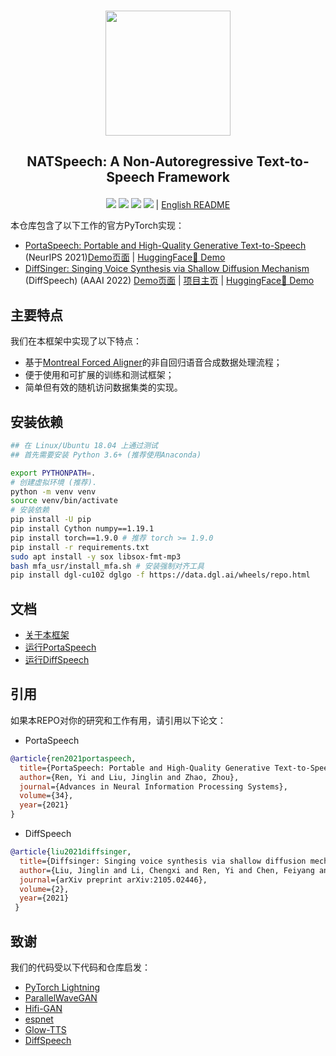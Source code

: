 <p align="center">
    <br>
    <img src="assets/logo.png" width="200"/>
    <br>
</p>

<h2 align="center">
<p> NATSpeech: A Non-Autoregressive Text-to-Speech Framework</p>
</h2>

<div align="center">

[![](https://img.shields.io/github/stars/NATSpeech/NATSpeech)](https://github.com/NATSpeech/NATSpeech)
[![](https://img.shields.io/github/forks/NATSpeech/NATSpeech)](https://github.com/NATSpeech/NATSpeech)
[![](https://img.shields.io/github/license/NATSpeech/NATSpeech)](https://github.com/NATSpeech/NATSpeech/blob/main/LICENSE)
[![](https://img.shields.io/github/downloads/NATSpeech/NATSpeech/total?label=pretrained+model+downloads)](https://github.com/NATSpeech/NATSpeech/releases/tag/pretrained_models) | [English README](./README.md)

</div>

本仓库包含了以下工作的官方PyTorch实现：

- [PortaSpeech: Portable and High-Quality Generative Text-to-Speech](https://proceedings.neurips.cc/paper/2021/file/748d6b6ed8e13f857ceaa6cfbdca14b8-Paper.pdf) (NeurIPS 2021)[Demo页面](https://portaspeech.github.io/) | [HuggingFace🤗 Demo](https://huggingface.co/spaces/NATSpeech/PortaSpeech)
- [DiffSinger: Singing Voice Synthesis via Shallow Diffusion Mechanism](https://arxiv.org/abs/2105.02446) (DiffSpeech) (AAAI 2022)
  [Demo页面](https://diffsinger.github.io/) | [项目主页](https://github.com/MoonInTheRiver/DiffSinger) | [HuggingFace🤗 Demo](https://huggingface.co/spaces/NATSpeech/DiffSpeech)

## 主要特点

我们在本框架中实现了以下特点：

- 基于[Montreal Forced Aligner](https://github.com/MontrealCorpusTools/Montreal-Forced-Aligner)的非自回归语音合成数据处理流程；
- 便于使用和可扩展的训练和测试框架；
- 简单但有效的随机访问数据集类的实现。

## 安装依赖

```bash
## 在 Linux/Ubuntu 18.04 上通过测试 
## 首先需要安装 Python 3.6+ (推荐使用Anaconda)

export PYTHONPATH=.
# 创建虚拟环境 (推荐).
python -m venv venv
source venv/bin/activate
# 安装依赖
pip install -U pip
pip install Cython numpy==1.19.1
pip install torch==1.9.0 # 推荐 torch >= 1.9.0
pip install -r requirements.txt
sudo apt install -y sox libsox-fmt-mp3
bash mfa_usr/install_mfa.sh # 安装强制对齐工具
pip install dgl-cu102 dglgo -f https://data.dgl.ai/wheels/repo.html
```

## 文档

- [关于本框架](./docs/zh/framework.md)
- [运行PortaSpeech](./docs/portaspeech.md)
- [运行DiffSpeech](./docs/diffspeech.md)

## 引用

如果本REPO对你的研究和工作有用，请引用以下论文：

- PortaSpeech

```bib
@article{ren2021portaspeech,
  title={PortaSpeech: Portable and High-Quality Generative Text-to-Speech},
  author={Ren, Yi and Liu, Jinglin and Zhao, Zhou},
  journal={Advances in Neural Information Processing Systems},
  volume={34},
  year={2021}
}
```

- DiffSpeech

```bib
@article{liu2021diffsinger,
  title={Diffsinger: Singing voice synthesis via shallow diffusion mechanism},
  author={Liu, Jinglin and Li, Chengxi and Ren, Yi and Chen, Feiyang and Liu, Peng and Zhao, Zhou},
  journal={arXiv preprint arXiv:2105.02446},
  volume={2},
  year={2021}
 }
```

## 致谢

我们的代码受以下代码和仓库启发：

- [PyTorch Lightning](https://github.com/PyTorchLightning/pytorch-lightning)
- [ParallelWaveGAN](https://github.com/kan-bayashi/ParallelWaveGAN)
- [Hifi-GAN](https://github.com/jik876/hifi-gan)
- [espnet](https://github.com/espnet/espnet)
- [Glow-TTS](https://github.com/jaywalnut310/glow-tts)
- [DiffSpeech](https://github.com/MoonInTheRiver/DiffSinger)
